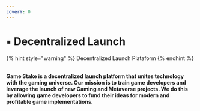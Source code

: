 ```yaml
---
coverY: 0
---
```


# ▪ Decentralized Launch

{% hint style="warning" %}
Decentralized Launch Plataform
{% endhint %}

\
**Game Stake is a decentralized launch platform that unites technology with the gaming universe. Our mission is to train game developers and leverage the launch of new Gaming and Metaverse projects. We do this by allowing game developers to fund their ideas for modern and profitable game implementations.**

